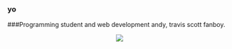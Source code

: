 ### yo
###Programming student and web development andy, travis scott fanboy.
 <p align="center">
  <img src="https://github.com/TheRedCandyy/portfolio/blob/main/images/travis_scott.gif">
 </p>
